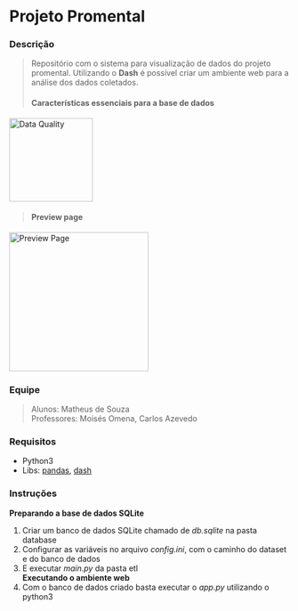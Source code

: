 # Projeto Promental

### Descrição<br>
> Repositório com o sistema para visualização de dados do projeto promental. Utilizando o **Dash** é possível 
criar um ambiente web para a análise dos dados coletados.
>#### Características essenciais para a base de dados
<img src="https://raw.githubusercontent.com/matheuss3/promental-data-visualization/main/arquivos-auxiliares/data-quality.jpeg?token=GHSAT0AAAAAABSN64Q5ZWJZQ7N6RAPTPRNUYSCJVOA" width="150" alt="Data Quality">
<br>

>#### Preview page
<img src="https://raw.githubusercontent.com/matheuss3/promental-data-visualization/main/images/preview_dashboard.png?token=GHSAT0AAAAAABSN64Q4OUSJLZFLWLGDL2RCYSCJZHQ" width="250" alt="Preview Page">
<br>

### Equipe<br>
> Alunos: Matheus de Souza<br>
> Professores: Moisés Omena, Carlos Azevedo

### Requisitos<br>
- Python3
- Libs: [pandas](https://pandas.pydata.org/), [dash](https://dash.plotly.com/)

### Instruções<br>
**Preparando a base de dados SQLite**
1. Criar um banco de dados SQLite chamado de *db.sqlite* na pasta database
2. Configurar as variáveis no arquivo *config.ini*, com o caminho do dataset e do banco de dados
3. E executar *main.py* da pasta etl<br>
**Executando o ambiente web**
4. Com o banco de dados criado basta executar o *app.py* utilizando o python3
